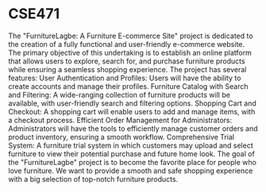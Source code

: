 # CSE471

The "FurnitureLagbe: A Furniture E-commerce Site" project is dedicated to the creation of a fully functional and user-friendly e-commerce website. The primary objective of this undertaking is to establish an online platform that allows users to explore, search for, and purchase furniture products while ensuring a seamless shopping experience.
The project has several features:
User Authentication and Profiles: Users will have the ability to create accounts and manage their profiles.
Furniture Catalog with Search and Filtering: A wide-ranging collection of furniture products will be available, with user-friendly search and filtering options.
Shopping Cart and Checkout: A shopping cart will enable users to add and manage items, with a checkout process.
Efficient Order Management for Administrators: Administrators will have the tools to efficiently manage customer orders and product inventory, ensuring a smooth workflow.
Comprehensive Trial System: A furniture trial system in which customers may upload and select furniture to view their potential purchase and future home look.
The goal of the "FurnitureLagbe" project is to become the favorite place for people who love furniture. We want to provide a smooth and safe shopping experience with a big selection of top-notch furniture products.
